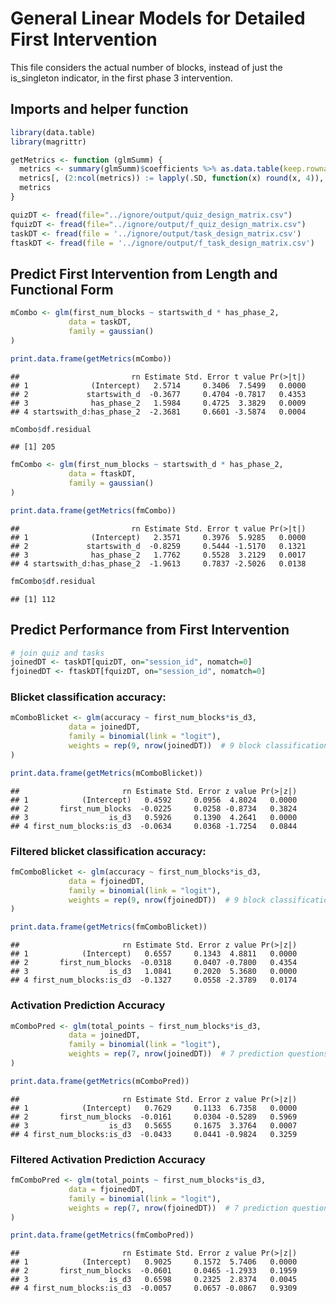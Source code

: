 General Linear Models for Detailed First Intervention
================

This file considers the actual number of blocks, instead of just the
is\_singleton indicator, in the first phase 3 intervention.

## Imports and helper function

``` r
library(data.table)
library(magrittr)

getMetrics <- function (glmSumm) {
  metrics <- summary(glmSumm)$coefficients %>% as.data.table(keep.rownames = TRUE)
  metrics[, (2:ncol(metrics)) := lapply(.SD, function(x) round(x, 4)), .SDcols=2:ncol(metrics)]
  metrics
}

quizDT <- fread(file="../ignore/output/quiz_design_matrix.csv")
fquizDT <- fread(file="../ignore/output/f_quiz_design_matrix.csv")
taskDT <- fread(file = '../ignore/output/task_design_matrix.csv')
ftaskDT <- fread(file = '../ignore/output/f_task_design_matrix.csv')
```

## Predict First Intervention from Length and Functional Form

``` r
mCombo <- glm(first_num_blocks ~ startswith_d * has_phase_2,
             data = taskDT,
             family = gaussian()
)

print.data.frame(getMetrics(mCombo))
```

    ##                         rn Estimate Std. Error t value Pr(>|t|)
    ## 1              (Intercept)   2.5714     0.3406  7.5499   0.0000
    ## 2             startswith_d  -0.3677     0.4704 -0.7817   0.4353
    ## 3              has_phase_2   1.5984     0.4725  3.3829   0.0009
    ## 4 startswith_d:has_phase_2  -2.3681     0.6601 -3.5874   0.0004

``` r
mCombo$df.residual
```

    ## [1] 205

``` r
fmCombo <- glm(first_num_blocks ~ startswith_d * has_phase_2,
             data = ftaskDT,
             family = gaussian()
)

print.data.frame(getMetrics(fmCombo))
```

    ##                         rn Estimate Std. Error t value Pr(>|t|)
    ## 1              (Intercept)   2.3571     0.3976  5.9285   0.0000
    ## 2             startswith_d  -0.8259     0.5444 -1.5170   0.1321
    ## 3              has_phase_2   1.7762     0.5528  3.2129   0.0017
    ## 4 startswith_d:has_phase_2  -1.9613     0.7837 -2.5026   0.0138

``` r
fmCombo$df.residual
```

    ## [1] 112

## Predict Performance from First Intervention

``` r
# join quiz and tasks
joinedDT <- taskDT[quizDT, on="session_id", nomatch=0]
fjoinedDT <- ftaskDT[fquizDT, on="session_id", nomatch=0]
```

### Blicket classification accuracy:

``` r
mComboBlicket <- glm(accuracy ~ first_num_blocks*is_d3,
             data = joinedDT,
             family = binomial(link = "logit"),
             weights = rep(9, nrow(joinedDT))  # 9 block classifications
)

print.data.frame(getMetrics(mComboBlicket))
```

    ##                       rn Estimate Std. Error z value Pr(>|z|)
    ## 1            (Intercept)   0.4592     0.0956  4.8024   0.0000
    ## 2       first_num_blocks  -0.0225     0.0258 -0.8734   0.3824
    ## 3                  is_d3   0.5926     0.1390  4.2641   0.0000
    ## 4 first_num_blocks:is_d3  -0.0634     0.0368 -1.7254   0.0844

### **Filtered** blicket classification accuracy:

``` r
fmComboBlicket <- glm(accuracy ~ first_num_blocks*is_d3,
             data = fjoinedDT,
             family = binomial(link = "logit"),
             weights = rep(9, nrow(fjoinedDT))  # 9 block classifications
)

print.data.frame(getMetrics(fmComboBlicket))
```

    ##                       rn Estimate Std. Error z value Pr(>|z|)
    ## 1            (Intercept)   0.6557     0.1343  4.8811   0.0000
    ## 2       first_num_blocks  -0.0318     0.0407 -0.7800   0.4354
    ## 3                  is_d3   1.0841     0.2020  5.3680   0.0000
    ## 4 first_num_blocks:is_d3  -0.1327     0.0558 -2.3789   0.0174

### Activation Prediction Accuracy

``` r
mComboPred <- glm(total_points ~ first_num_blocks*is_d3,
             data = joinedDT,
             family = binomial(link = "logit"),
             weights = rep(7, nrow(joinedDT))  # 7 prediction questions
)

print.data.frame(getMetrics(mComboPred))
```

    ##                       rn Estimate Std. Error z value Pr(>|z|)
    ## 1            (Intercept)   0.7629     0.1133  6.7358   0.0000
    ## 2       first_num_blocks  -0.0161     0.0304 -0.5289   0.5969
    ## 3                  is_d3   0.5655     0.1675  3.3764   0.0007
    ## 4 first_num_blocks:is_d3  -0.0433     0.0441 -0.9824   0.3259

### **Filtered** Activation Prediction Accuracy

``` r
fmComboPred <- glm(total_points ~ first_num_blocks*is_d3,
             data = fjoinedDT,
             family = binomial(link = "logit"),
             weights = rep(7, nrow(fjoinedDT))  # 7 prediction questions
)

print.data.frame(getMetrics(fmComboPred))
```

    ##                       rn Estimate Std. Error z value Pr(>|z|)
    ## 1            (Intercept)   0.9025     0.1572  5.7406   0.0000
    ## 2       first_num_blocks  -0.0601     0.0465 -1.2933   0.1959
    ## 3                  is_d3   0.6598     0.2325  2.8374   0.0045
    ## 4 first_num_blocks:is_d3  -0.0057     0.0657 -0.0867   0.9309
